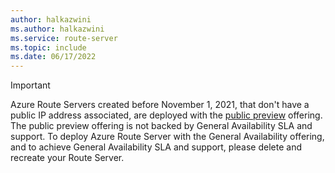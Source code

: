 ```yaml
---
author: halkazwini
ms.author: halkazwini
ms.service: route-server
ms.topic: include
ms.date: 06/17/2022
---
```

> [!IMPORTANT]
> Azure Route Servers created before November 1, 2021, that don't have a public IP address associated, are deployed with the [public preview](https://azure.microsoft.com/support/legal/preview-supplemental-terms/) offering. The public preview offering is not backed by General Availability SLA and support. To deploy Azure Route Server with the General Availability offering, and to achieve General Availability SLA and support, please delete and recreate your Route Server.
